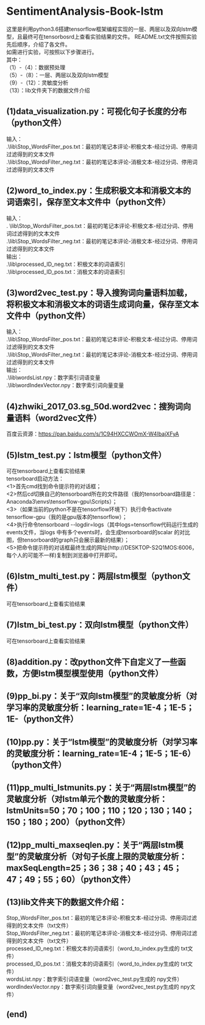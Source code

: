 # SentimentAnalysis-Book-lstm

这里是利用python3.6搭建tensorflow框架编程实现的一层、两层以及双向lstm模型，且最终可在tensorbosrd上查看实验结果的文件。
README.txt文件按照实验先后顺序，介绍了各文件。<br>
如需进行实验，可按照以下步骤进行。<br>
其中：<br>
（1）-（4）：数据预处理<br>
（5）-（8）：一层、两层以及双向lstm模型<br>
（9）-（12）：灵敏度分析<br>
（13）：lib文件夹下的数据文件介绍<br>

## (1)data_visualization.py：可视化句子长度的分布（python文件）
输入：<br>
.\lib\Stop_WordsFilter_pos.txt：最初的笔记本评论-积极文本-经过分词、停用词过滤得到的文本文件<br>
.\lib\Stop_WordsFilter_neg.txt：最初的笔记本评论-消极文本-经过分词、停用词过滤得到的文本文件<br>

## (2)word_to_index.py：生成积极文本和消极文本的词语索引，保存至文本文件中（python文件）
输入：<br>.
\lib\Stop_WordsFilter_pos.txt：最初的笔记本评论-积极文本-经过分词、停用词过滤得到的文本文件<br>
.\lib\Stop_WordsFilter_neg.txt：最初的笔记本评论-消极文本-经过分词、停用词过滤得到的文本文件<br>
输出：<br>
.\lib\processed_ID_neg.txt：积极文本的词语索引<br>
.\lib\processed_ID_pos.txt：消极文本的词语索引<br>

## (3)word2vec_test.py：导入搜狗词向量语料加载，将积极文本和消极文本的词语生成词向量，保存至文本文件中（python文件）
输入：<br>
.\lib\Stop_WordsFilter_pos.txt：最初的笔记本评论-积极文本-经过分词、停用词过滤得到的文本文件<br>
.\lib\Stop_WordsFilter_neg.txt：最初的笔记本评论-消极文本-经过分词、停用词过滤得到的文本文件<br>
输出：<br>
.\lib\wordsList.npy：数字索引词语变量<br>
.\lib\wordIndexVector.npy：数字索引词向量变量<br>

## (4)zhwiki_2017_03.sg_50d.word2vec：搜狗词向量语料（word2vec文件）
百度云资源：https://pan.baidu.com/s/1C94HXCCWOmX-W4IbajXFyA

## (5)lstm_test.py：lstm模型（python文件）
可在tensorboard上查看实验结果<br>
tensorboard启动方法：<br>
<1>首先cmd找到命令提示符的对话框；<br>
<2>然后cd切换自己的tensorboard所在的文件路径（我的tensorboard路径是：Anaconda3\envs\tensorflow-gpu\Scripts）；<br>
<3>（如果当前的python不是在tensorflow环境下）执行命令activate tensorflow-gpu（我的是gpu版本的tensorflow）；<br>
<4>执行命令tensorboard --logdir=logs（其中logs=tensorflow代码运行生成的events文件，当logs 中有多个events时，会生成tensorboard的scalar 的对比图，但tensorboard的graph只会展示最新的结果）；<br>
<5>把命令提示符的对话框最终生成的网址(http://DESKTOP-S2Q1MOS:6006， 每个人的可能不一样)复制到浏览器中打开即可。<br>

## (6)lstm_multi_test.py：两层lstm模型（python文件）
可在tensorboard上查看实验结果

## (7)lstm_bi_test.py：双向lstm模型（python文件）
可在tensorboard上查看实验结果

## (8)addition.py：改python文件下自定义了一些函数，方便lstm模型模型使用（python文件）

## (9)pp_bi.py：关于“双向lstm模型”的灵敏度分析（对学习率的灵敏度分析：learning_rate=1E-4；1E-5；1E-（python文件）

## (10)pp.py：关于“lstm模型”的灵敏度分析（对学习率的灵敏度分析：learning_rate=1E-4；1E-5；1E-6）（python文件）

## (11)pp_multi_lstmunits.py：关于“两层lstm模型”的灵敏度分析（对lstm单元个数的灵敏度分析：lstmUnits=50；70；100；110；120；130；140；150；180；200）（python文件）

## (12)pp_multi_maxseqlen.py：关于“两层lstm模型”的灵敏度分析（对句子长度上限的灵敏度分析：maxSeqLength=25；36；38；40；43；45；47；49；55；60）（python文件）

## (13)lib文件夹下的数据文件介绍：
Stop_WordsFilter_pos.txt：最初的笔记本评论-积极文本-经过分词、停用词过滤得到的文本文件（txt文件）<br>
Stop_WordsFilter_neg.txt：最初的笔记本评论-消极文本-经过分词、停用词过滤得到的文本文件（txt文件）<br>
processed_ID_neg.txt：积极文本的词语索引（word_to_index.py生成的 txt文件）<br>
processed_ID_pos.txt：消极文本的词语索引（word_to_index.py生成的 txt文件）<br>
wordsList.npy：数字索引词语变量（word2vec_test.py生成的 npy文件）<br>
wordIndexVector.npy：数字索引词向量变量（word2vec_test.py生成的 npy文件）<br>

## (end)
